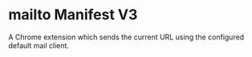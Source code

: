 # mailto Manifest V3
A Chrome extension which sends the current URL using the configured default mail client.
